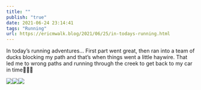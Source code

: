```yaml
---
title: ""
publish: "true"
date: 2021-06-24 23:14:41
tags: "Running"
url: https://ericmwalk.blog/2021/06/25/in-todays-running.html
---
```


In today’s running adventures... First part went great, then ran into a team of ducks blocking my path and that’s when things went a little haywire. That led me to wrong paths and running through the creek to get back to my car in time🤦‍♂️🤣

![](https://ericmwalk.blog/uploads/2021/2ecedf613c.jpg)![](https://ericmwalk.blog/uploads/2021/a4eedcb35a.jpg)![](https://ericmwalk.blog/uploads/2021/f6dbf41713.jpg)